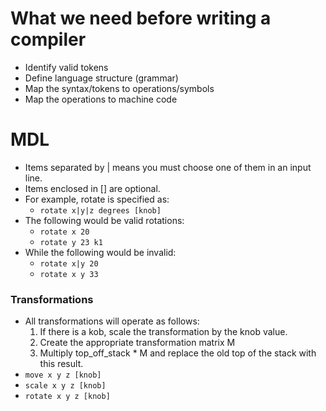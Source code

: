 # What we need before writing a compiler

- Identify valid tokens
- Define language structure (grammar)
- Map the syntax/tokens to operations/symbols
- Map the operations to machine code



# MDL

- Items separated by | means you must choose one of them in an input line.
- Items enclosed in [] are optional.
- For example, rotate is specified as:
  - ```rotate x|y|z degrees [knob]```
- The following would be valid rotations:
  - ```rotate x 20```
  - ```rotate y 23 k1```
- While the following would be invalid:
  - ```rotate x|y 20```
  - ```rotate x y 33```

### Transformations

- All transformations will operate as follows:
  1. If there is a kob, scale the transformation by the knob value.
  2. Create the appropriate transformation matrix M
  3. Multiply top_off_stack * M and replace the old top of the stack with this result.
- ```move x y z [knob]```
- ```scale x y z [knob]```
- ```rotate x y z [knob]```

 